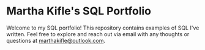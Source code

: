 # Martha Kifle's SQL Portfolio 

Welcome to my SQL portfolio! This repository contains examples of SQL I've written. Feel free to explore and reach out via email with any thoughts or questions at marthakifle@outlook.com.

